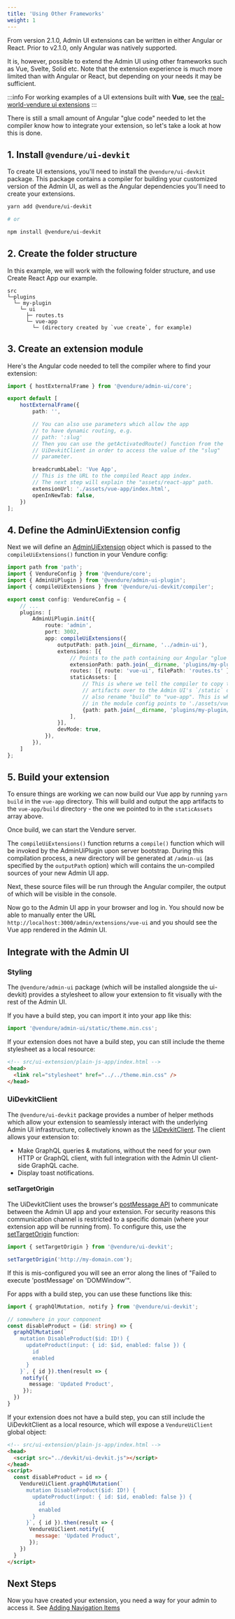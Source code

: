 ```yaml
---
title: 'Using Other Frameworks'
weight: 1
---
```


From version 2.1.0, Admin UI extensions can be written in either Angular or React. Prior to v2.1.0, only Angular was natively supported. 

It is, however, possible to extend the Admin UI using other frameworks such as Vue, Svelte, Solid etc. Note that the extension experience is much more limited than with Angular or React, but depending on your needs it may be sufficient.

:::info
For working examples of a UI extensions built with **Vue**, see the [real-world-vendure ui extensions](https://github.com/vendure-ecommerce/real-world-vendure/tree/master/src/ui-extensions)
:::

There is still a small amount of Angular "glue code" needed to let the compiler know how to integrate your extension, so let's take a look at how this is done.

## 1. Install `@vendure/ui-devkit`

To create UI extensions, you'll need to install the `@vendure/ui-devkit` package. This package contains a compiler for building your customized version of the Admin UI, as well as the Angular dependencies you'll need to create your extensions.

```bash
yarn add @vendure/ui-devkit

# or

npm install @vendure/ui-devkit
```

## 2. Create the folder structure

In this example, we will work with the following folder structure, and use Create React App our example.

```text
src
└─plugins
  └─ my-plugin
    └─ ui
      ├─ routes.ts
      └─ vue-app
        └─ (directory created by `vue create`, for example)
```

## 3. Create an extension module

Here's the Angular code needed to tell the compiler where to find your extension:

```ts title="src/plugins/my-plugin/ui/routes.ts"
import { hostExternalFrame } from '@vendure/admin-ui/core';

export default [
    hostExternalFrame({
        path: '',

        // You can also use parameters which allow the app
        // to have dynamic routing, e.g.
        // path: ':slug'
        // Then you can use the getActivatedRoute() function from the
        // UiDevkitClient in order to access the value of the "slug"
        // parameter.

        breadcrumbLabel: 'Vue App',
        // This is the URL to the compiled React app index.
        // The next step will explain the "assets/react-app" path.
        extensionUrl: './assets/vue-app/index.html',
        openInNewTab: false,
    })
];
```

## 4. Define the AdminUiExtension config

Next we will define an [AdminUiExtension](/reference/admin-ui-api/ui-devkit/admin-ui-extension/) object which is passed to the `compileUiExtensions()` function in your Vendure config:

```ts title="src/vendure-config.ts"
import path from 'path';
import { VendureConfig } from '@vendure/core';
import { AdminUiPlugin } from '@vendure/admin-ui-plugin';
import { compileUiExtensions } from '@vendure/ui-devkit/compiler';

export const config: VendureConfig = {
    // ...
    plugins: [
        AdminUiPlugin.init({
            route: 'admin',
            port: 3002,
            app: compileUiExtensions({
                outputPath: path.join(__dirname, '../admin-ui'),
                extensions: [{
                    // Points to the path containing our Angular "glue code" module
                    extensionPath: path.join(__dirname, 'plugins/my-plugin/ui'),
                    routes: [{ route: 'vue-ui', filePath: 'routes.ts' }],
                    staticAssets: [
                        // This is where we tell the compiler to copy the compiled Vue app
                        // artifacts over to the Admin UI's `/static` directory. In this case we
                        // also rename "build" to "vue-app". This is why the `extensionUrl`
                        // in the module config points to './assets/vue-app/index.html'.
                        {path: path.join(__dirname, 'plugins/my-plugin/ui/vue-app/dist'), rename: 'vue-app'},
                    ],
                }],
                devMode: true,
            }),
        }),
    ]
};
```

## 5. Build your extension

To ensure things are working we can now build our Vue app by running `yarn build` in the `vue-app` directory. This will build and output the app artifacts to the `vue-app/build` directory - the one we pointed to in the `staticAssets` array above.

Once build, we can start the Vendure server.

The `compileUiExtensions()` function returns a `compile()` function which will be invoked by the AdminUiPlugin upon server bootstrap. During this compilation process, a new directory will be generated at `/admin-ui` (as specified by the `outputPath` option) which will contains the un-compiled sources of your new Admin UI app.

Next, these source files will be run through the Angular compiler, the output of which will be visible in the console.

Now go to the Admin UI app in your browser and log in. You should now be able to manually enter the URL `http://localhost:3000/admin/extensions/vue-ui` and you should see the Vue app rendered in the Admin UI.

## Integrate with the Admin UI

### Styling
The `@vendure/admin-ui` package (which will be installed alongside the ui-devkit) provides a stylesheet to allow your extension to fit visually with the rest of the Admin UI.

If you have a build step, you can import it into your app like this:

```ts
import '@vendure/admin-ui/static/theme.min.css';
```

If your extension does not have a build step, you can still include the theme stylesheet as a local resource:

```HTML
<!-- src/ui-extension/plain-js-app/index.html -->
<head>
  <link rel="stylesheet" href="../../theme.min.css" />
</head>
```

### UiDevkitClient

The `@vendure/ui-devkit` package provides a number of helper methods which allow your extension to seamlessly interact with the underlying Admin UI infrastructure, collectively known as the [UiDevkitClient](/reference/admin-ui-api/ui-devkit/ui-devkit-client/). The client allows your extension to:

* Make GraphQL queries & mutations, without the need for your own HTTP or GraphQL client, with full integration with the Admin UI client-side GraphQL cache.
* Display toast notifications.

#### setTargetOrigin

The UiDevkitClient uses the browser's [postMessage API](https://developer.mozilla.org/en-US/docs/Web/API/Window/postMessage) to communicate between the Admin UI app and your extension. For security reasons this communication channel is restricted to a specific domain (where your extension app will be running from). To configure this, use the [setTargetOrigin](/reference/admin-ui-api/ui-devkit/ui-devkit-client/#settargetorigin) function:

```ts
import { setTargetOrigin } from '@vendure/ui-devkit';

setTargetOrigin('http://my-domain.com');

```

If this is mis-configured you will see an error along the lines of "Failed to execute 'postMessage' on 'DOMWindow'".

For apps with a build step, you can use these functions like this:

```ts
import { graphQlMutation, notify } from '@vendure/ui-devkit';

// somewhere in your component
const disableProduct = (id: string) => {
  graphQlMutation(`
    mutation DisableProduct($id: ID!) {
      updateProduct(input: { id: $id, enabled: false }) {
        id
        enabled
      }
    }`, { id }).then(result => {
     notify({
       message: 'Updated Product',
     });
  })
}
```

If your extension does not have a build step, you can still include the UiDevkitClient as a local resource, which will expose a `VendureUiClient` global object:

```html
<!-- src/ui-extension/plain-js-app/index.html -->
<head>
  <script src="../devkit/ui-devkit.js"></script>
</head>
<script>
  const disableProduct = id => {
    VendureUiClient.graphQlMutation(`
      mutation DisableProduct($id: ID!) {
        updateProduct(input: { id: $id, enabled: false }) {
          id
          enabled
        }
      }`, { id }).then(result => {
       VendureUiClient.notify({
         message: 'Updated Product',
       });
    })
  }
</script>
```

## Next Steps

Now you have created your extension, you need a way for your admin to access it. See [Adding Navigation Items](/guides/extending-the-admin-ui/nav-menu/)
